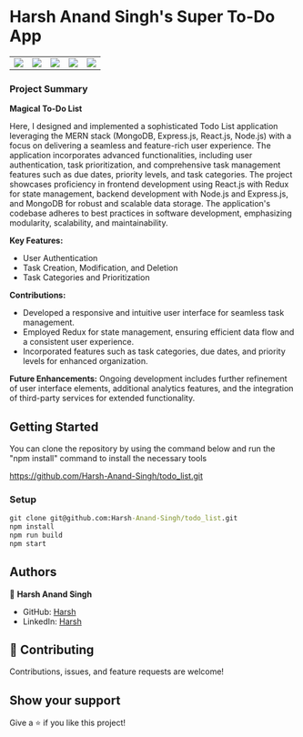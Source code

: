 # Harsh Anand Singh's Super To-Do App
<table align="center" style="border-collapse: collapse;">
  <tr>
    <td style="border: none;"><a href="https://www.linkedin.com/in/harsh-anand-singh-66a113210/"><img src="https://img.shields.io/badge/linkedin-%230077B5.svg?&style=for-the-badge&logo=linkedin&logoColor=white" /></a></td>
    <td style="border: none;"><a href="https://stackoverflow.com/users/23025053/harsh-anand-singh/"><img src="https://img.shields.io/badge/stackoverflow-%23FF5722.svg?&style=for-the-badge&logo=stackoverflow&logoColor=white" /></a></td>
    <td style="border: none;"><a href="https://www.instagram.com/harsh_786_anand/"><img src="https://img.shields.io/badge/instagram-%23E4405F.svg?&style=for-the-badge&logo=instagram&logoColor=white" /></a></td>
    <td style="border: none;"><a href="mailto:harsh786anand@gmail.com"><img src="https://img.shields.io/badge/Gmail-D14836?style=for-the-badge&logo=gmail&logoColor=white" /></a></td>
    <td style="border: none;"><a href="https://leetcode.com/harsh786anand/"><img src="https://img.shields.io/badge/-LeetCode-FFA116?style=for-the-badge&logo=LeetCode&logoColor=black" /></a></td>
  </tr>
</table>


### Project Summary

**Magical To-Do List**

Here, I designed and implemented a sophisticated Todo List application leveraging the MERN stack (MongoDB, Express.js, React.js, Node.js) with a focus on delivering a seamless and feature-rich user experience. The application incorporates advanced functionalities, including user authentication, task prioritization, and comprehensive task management features such as due dates, priority levels, and task categories. The project showcases proficiency in frontend development using React.js with Redux for state management, backend development with Node.js and Express.js, and MongoDB for robust and scalable data storage. The application's codebase adheres to best practices in software development, emphasizing modularity, scalability, and maintainability.

**Key Features:**
- User Authentication
- Task Creation, Modification, and Deletion
- Task Categories and Prioritization


**Contributions:**
- Developed a responsive and intuitive user interface for seamless task management.
- Employed Redux for state management, ensuring efficient data flow and a consistent user experience.
- Incorporated features such as task categories, due dates, and priority levels for enhanced organization.


**Future Enhancements:**
Ongoing development includes further refinement of user interface elements, additional analytics features, and the integration of third-party services for extended functionality.


## Getting Started

You can clone the repository by using the command below and run the "npm install" command to install the necessary tools

 https://github.com/Harsh-Anand-Singh/todo_list.git

### Setup

```cmd
git clone git@github.com:Harsh-Anand-Singh/todo_list.git
npm install
npm run build
npm start
```


## Authors

👤 **Harsh Anand Singh**

- GitHub: [Harsh](https://github.com/Harsh-Anand-Singh/)
- LinkedIn: [Harsh](https://www.linkedin.com/in/harsh-anand-singh-66a113210/)


## 🤝 Contributing

Contributions, issues, and feature requests are welcome!

## Show your support

Give a ⭐️ if you like this project!

